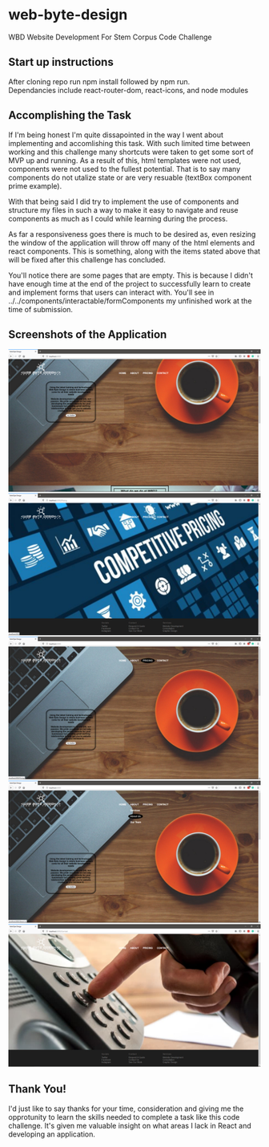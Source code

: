 # web-byte-design

WBD Website Development For Stem Corpus Code Challenge

## Start up instructions

After cloning repo run npm install followed by npm run. <br/>
Dependancies include react-router-dom, react-icons, and node modules

## Accomplishing the Task

If I'm being honest I'm quite dissapointed in the way I went about implementing and accomlishing this task. With such limited time between working and this challenge many shortcuts were taken to get some sort of MVP up and running. As a result of this, html templates were not used, components were not used to the fullest potential. That is to say many components do not utalize state or are very resuable (textBox component prime example). <br/>

With that being said I did try to implement the use of components and structure my files in such a way to make it easy to navigate and reuse components as much as I could while learning during the process.

As far a responsiveness goes there is much to be desired as, even resizing the window of the application will throw off many of the html elements and react components. This is something, along with the items stated above that will be fixed after this challenge has concluded.

You'll notice there are some pages that are empty. This is because I didn't have enough time at the end of the project to successfully learn to create and implement forms that users can interact with. You'll see in ../../components/interactable/formComponents my unfinished work at the time of submission.

## Screenshots of the Application

![Alt Text](./src/assets/readMeImages/screenshot1.png?raw=true "HomePage")
![Alt Text](./src/assets/readMeImages/screenshot2.png?raw=true "pricingPage")
![Alt Text](./src/assets/readMeImages/screenshot3.png?raw=true "NavBarFunciton")
![Alt Text](./src/assets/readMeImages/screenshot4.png?raw=true "NarBarFunction2")
![Alt Text](./src/assets/readMeImages/screenshot5.png?raw=true "Footer")

## Thank You!

I'd just like to say thanks for your time, consideration and giving me the opprotunity to learn the skills needed to complete a task like this code challenge. It's given me valuable insight on what areas I lack in React and developing an application.
